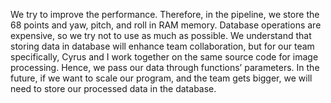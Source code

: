 We try to improve the performance. Therefore, in the pipeline, we store the 68 points and yaw, pitch, and roll in RAM memory.
Database operations are expensive, so we try not to use as much as possible.
We understand that storing data in database will enhance team collaboration, but for our team specifically, Cyrus and I work together on the same source code for image processing. Hence, we pass our data through functions’ parameters.
In the future, if we want to scale our program, and the team gets bigger, we will need to store our processed data in the database.